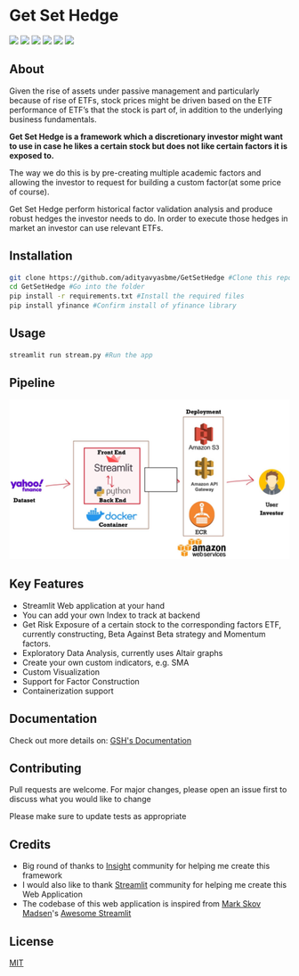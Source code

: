 # Get Set Hedge
![](https://img.shields.io/badge/python-3.7-red)
![](https://img.shields.io/badge/Streamlit-0.67.1-blue)
![](https://img.shields.io/badge/numpy-1.19.2-blue)
![](https://img.shields.io/badge/pandas-1.1.2-blue)
![](https://img.shields.io/badge/statsmodels-0.12.0-blue)
![](https://img.shields.io/badge/license-MIT-green)

## About

Given the rise of assets under passive management and particularly because of rise of ETFs, stock prices might be driven based on the ETF performance of ETF’s that the stock is part of, in addition to the underlying business fundamentals.

**Get Set Hedge is a framework which a discretionary investor might want to use in case he likes a certain stock but does not like certain factors it is exposed to.**

The way we do this is by pre-creating multiple academic factors and allowing the investor to request for building a custom factor(at some price of course).

Get Set Hedge perform historical factor validation analysis and produce robust hedges the investor needs to do. In order to execute those hedges in market an investor can use relevant ETFs.

## Installation

```bash
git clone https://github.com/adityavyasbme/GetSetHedge #Clone this repo
cd GetSetHedge #Go into the folder
pip install -r requirements.txt #Install the required files
pip install yfinance #Confirm install of yfinance library
```

## Usage

```bash
streamlit run stream.py #Run the app
```

## Pipeline

![](https://github.com/adityavyasbme/GetSetHedge/blob/master/data/images/Pipeline.jpeg?raw=true)

## Key Features
- Streamlit Web application at your hand
- You can add your own Index to track at backend
- Get Risk Exposure of a certain stock to the corresponding factors ETF, currently constructing, Beta Against Beta strategy and Momentum factors.
- Exploratory Data Analysis, currently uses Altair graphs
- Create your own custom indicators, e.g. SMA
- Custom Visualization
- Support for Factor Construction
- Containerization support

## Documentation
Check out more details on: [GSH's Documentation](https://adityavyasbme.github.io/GetSetHedge/)


## Contributing
Pull requests are welcome. For major changes, please open an issue first to discuss what you would like to change

Please make sure to update tests as appropriate

## Credits


- Big round of thanks to [Insight](https://insightfellows.com) community for helping me create this framework
- I would also like to thank [Streamlit](https://www.streamlit.io) community for helping me create this Web Application
- The codebase of this web application is inspired from [Mark Skov Madsen](https://www.linkedin.com/in/marcskovmadsen)'s [Awesome Streamlit](https://github.com/MarcSkovMadsen/awesome-streamlit)

## License
[MIT](https://github.com/adityavyasbme/GetSetHedge/blob/master/LICENSE)
